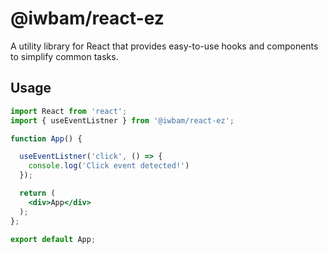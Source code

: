 # @iwbam/react-ez

A utility library for React that provides easy-to-use hooks and components to simplify common tasks.

## Usage
```jsx
import React from 'react';
import { useEventListner } from '@iwbam/react-ez';

function App() {

  useEventListner('click', () => {
    console.log('Click event detected!')
  });

  return (
    <div>App</div>
  );
};

export default App;
```
